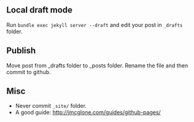 ## Local draft mode
Run `bundle exec jekyll server --draft` and edit your post in `_drafts` folder.

## Publish
Move post from _drafts folder to _posts folder. Rename the file and then commit to github.

## Misc
* Never commit `_site/` folder.
* A good guide: <http://jmcglone.com/guides/github-pages/>
